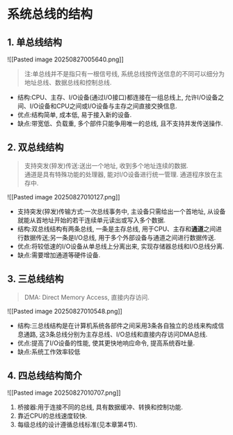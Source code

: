 # 系统总线的结构

## 1. 单总线结构

![[Pasted image 20250827005640.png]]

> 注:单总线并不是指只有一根信号线, 系统总线按传送信息的不同可以细分为地址总线、数据总线和控制总线.

- 结构:CPU、主存、I/O设备(通过I/O接口)都连接在一组总线上, 允许I/O设备之间、I/O设备和CPU之间或I/O设备与主存之间直接交换信息.
- 优点:结构简单, 成本低, 易于接入新的设备.
- 缺点:带宽低、负载重, 多个部件只能争用唯一的总线, 且不支持并发传送操作.

## 2. 双总线结构

> 支持突发(猝发)传送:送出一个地址, 收到多个地址连续的数据. <BR>
> 通道是具有特殊功能的处理器, 能对I/O设备进行统一管理. 通道程序放在主存中.

![[Pasted image 20250827010127.png]]

- 支持突发(猝发)传输方式:一次总线事务中, 主设备只需给出一个首地址, 从设备就能从首地址开始的若干连续单元读出或写入多个数据.
- 结构:双总线结构有两条总线, 一条是主存总线, 用于CPU、主存和**通道**之间进行数据传送;另一条是I/O总线, 用于多个外部设备与通道之间进行数据传送.
- 优点:将较低速的I/O设备从单总线上分离出来, 实现存储器总线和I/O总线分离.
- 缺点:需要增加通道等硬件设备.

## 3. 三总线结构

> DMA: Direct Memory Access, 直接内存访问.

![[Pasted image 20250827010548.png]]

- 结构:三总线结构是在计算机系统各部件之间采用3条各自独立的总线来构成信息通路, 这3条总线分别为主存总线、I/O总线和直接内存访问DMA总线.
- 优点:提高了I/O设备的性能, 使其更快地响应命令, 提高系统吞吐量.
- 缺点:系统工作效率较低

## 4. 四总线结构简介

![[Pasted image 20250827010707.png]]

1. 桥接器:用于连接不同的总线, 具有数据缓冲、转换和控制功能.
2. 靠近CPU的总线速度较快.
3. 每级总线的设计遵循总线标准(见本章第4节).

